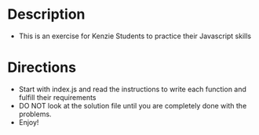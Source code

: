 # Description 
 - This is an exercise for Kenzie Students to practice their Javascript skills

# Directions

- Start with index.js and read the instructions to write each function and fulfill their requirements
- DO NOT look at the solution file until you are completely done with the problems. 
- Enjoy! 